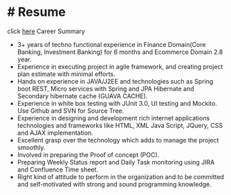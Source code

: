 <h1># Resume</h1> click <a href="https://github.com/v89vijay/Resume/blob/master/VijayBakare(JavaDeveloper).pdf">here</a>
Career Summary

- 3+ years of techno functional experience in Finance Domain(Core Banking, Investment Banking) for 6 months and Ecommerce Domain 2.8 year.
- Experience in executing project in agile framework, and creating project plan estimate with minimal efforts.
- Hands on experience in JAVA/J2EE and technologies such as Spring boot REST, Micro services with Spring and JPA Hibernate and Secondary hibernate cache (GUAVA CACHE).
- Experience in white box testing with JUnit 3.0, UI testing and Mockito. Use Github and SVN for Source Tree.
- Experience in designing and development rich internet applications technologies and frameworks like HTML, XML Java Script, JQuery, CSS and AJAX implementation.
- Excellent grasp over the technology which adds to manage the project smoothly.
- Involved in preparing the Proof of concept (POC).
- Preparing Weekly Status report and Daily Task monitoring using JIRA and Confluence Time sheet.
- Right kind of attitude to perform in the organization and to be committed and self-motivated with strong and sound programming knowledge.
